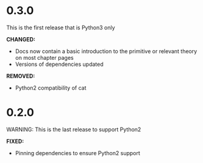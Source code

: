 # 0.3.0

This is the first release that is Python3 only

**CHANGED:**

* Docs now contain a basic introduction to the primitive or relevant theory on most chapter pages
* Versions of dependencies updated

**REMOVED:**

* Python2 compatibility of cat

# 0.2.0

WARNING: This is the last release to support Python2

**FIXED:**

* Pinning dependencies to ensure Python2 support
